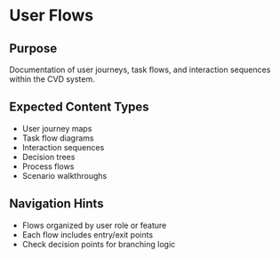 # User Flows

## Purpose
Documentation of user journeys, task flows, and interaction sequences within the CVD system.

## Expected Content Types
- User journey maps
- Task flow diagrams
- Interaction sequences
- Decision trees
- Process flows
- Scenario walkthroughs

## Navigation Hints
- Flows organized by user role or feature
- Each flow includes entry/exit points
- Check decision points for branching logic
